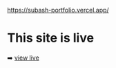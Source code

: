 https://subash-portfolio.vercel.app/

# This site is live

➡️ [view live](https://subash-portfolio.vercel.app/)
